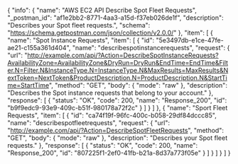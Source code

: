 {
  "info": {
    "name": "AWS EC2 API Describe Spot Fleet Requests",
    "_postman_id": "af1e2bb2-8771-4aa3-a15d-f37eb026de1f",
    "description": "Describes your Spot fleet requests.",
    "schema": "https://schema.getpostman.com/json/collection/v2.0.0/"
  },
  "item": [
    {
      "name": "Spot Instance Requests",
      "item": [
        {
          "id": "5e3497db-e1ce-47fe-ae21-c155a361d404",
          "name": "describespotinstancerequests",
          "request": {
            "url": "http://example.com/api/?Action=DescribeSpotInstanceRequests?AvailabilityZone=AvailabilityZone&DryRun=DryRun&EndTime=EndTime&Filter.N=Filter.N&InstanceType.N=InstanceType.N&MaxResults=MaxResults&NextToken=NextToken&ProductDescription.N=ProductDescription.N&StartTime=StartTime",
            "method": "GET",
            "body": {
              "mode": "raw"
            },
            "description": "Describes the Spot instance requests that belong to your account."
          },
          "response": [
            {
              "status": "OK",
              "code": 200,
              "name": "Response_200",
              "id": "b9f9edc9-93e9-409c-b51f-980178a72f2c"
            }
          ]
        }
      ]
    },
    {
      "name": "Sport Fleet Requests",
      "item": [
        {
          "id": "ca74f19f-96fc-400c-b058-29df84dccc85",
          "name": "describespotfleetrequests",
          "request": {
            "url": "http://example.com/api/?Action=DescribeSpotFleetRequests",
            "method": "GET",
            "body": {
              "mode": "raw"
            },
            "description": "Describes your Spot fleet requests."
          },
          "response": [
            {
              "status": "OK",
              "code": 200,
              "name": "Response_200",
              "id": "807225f1-2ef0-41fb-b21a-8d37a773f05e"
            }
          ]
        }
      ]
    }
  ]
}